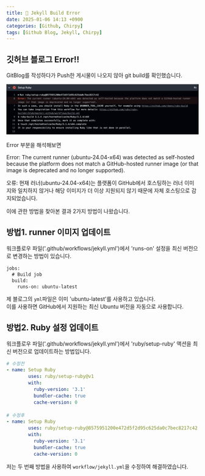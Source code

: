 ```yaml
---
title: 📌 Jekyll Build Error
date: 2025-01-06 14:13 +0900
categories: [Github, Chirpy]
tags: [Github Blog, Jekyll, Chirpy]
---
```


## 깃허브 블로그 Error!!

GitBlog를 작성하다가 Push한 게시물이 나오지 않아 git build를 확인했습니다.  

![git_build_error.png](https://github.com/Euihyunee/euihyunee.github.io/blob/main/_posts/img/git_build_error.png?raw=true)


Error 부분을 해석해보면 

Error: The current runner (ubuntu-24.04-x64) was detected as self-hosted because the platform does not match a GitHub-hosted runner image (or that image is deprecated and no longer supported).

오류: 현재 러너(ubuntu-24.04-x64)는 플랫폼이 GitHub에서 호스팅하는 러너 이미지와 일치하지 않거나 해당 이미지가 더 이상 지원되지 않기 때문에 자체 호스팅으로 감지되었습니다.

이에 관한 방법을 찾아본 결과 2가지 방법이 나왔습니다.

## 방법1. runner 이미지 업데이트 

워크플로우 파일('.github/workflows/jekyll.yml')에서 'runs-on' 설정을 최신 버전으로 변경하는 방법이 있습니다. 

```
jobs:
  # Build job
  build:
    runs-on: ubuntu-latest
```

제 블로그의 `yml`파일은 이미 'ubuntu-latest'를 사용하고 있습니다.  
이를 사용하면 GitHub에서 지원하는 최신 Ubuntu 버전을 자동으로 사용합니다. 

## 방법2. Ruby 설정 업데이트 

워크플로우 파일('.github/workflows/jekyll.yml')에서 'ruby/setup-ruby' 액션을 최신 버전으로 업데이트하는 방법입니다. 

```yml
# 수정전 
- name: Setup Ruby
        uses: ruby/setup-ruby@v1
        with:
          ruby-version: '3.1' 
          bundler-cache: true 
          cache-version: 0

# 수정후
- name: Setup Ruby
        uses: ruby/setup-ruby@8575951200e472d5f2d95c625da0c7bec8217c42
        with:
          ruby-version: '3.1' 
          bundler-cache: true 
          cache-version: 0
```

저는 두 번째 방법을 사용하여 `workflow/jekyll.yml`을 수정하여 해결하였습니다. 

